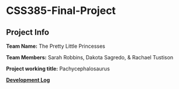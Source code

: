 # CSS385-Final-Project

## Project Info

**Team Name:** The Pretty Little Princesses

**Team Members:** Sarah Robbins, Dakota Sagredo, & Rachael Tustison

**Project working title:** Pachycephalosaurus

**[Development Log](https://strobbins.github.io/)**
